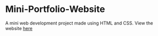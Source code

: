 # Mini-Portfolio-Website
A mini web development project made using HTML and CSS. View the website [here](https://chiragagrawal9200.github.io/Mini-Portfolio-Website/)
